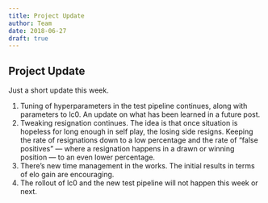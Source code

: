 ```yaml
---
title: Project Update
author: Team
date: 2018-06-27
draft: true
---
```


## Project Update

Just a short update this week.

1. Tuning of hyperparameters in the test pipeline continues, along with parameters to lc0. An update on what has been learned in a future post.
2. Tweaking resignation continues. The idea is that once situation is hopeless for long enough in self play, the losing side resigns. Keeping the rate of resignations down to a low percentage and the rate of “false positives” — where a resignation happens in a drawn or winning position — to an even lower percentage.
3. There’s new time management in the works. The initial results in terms of elo gain are encouraging.
4. The rollout of lc0 and the new test pipeline will not happen this week or next.

